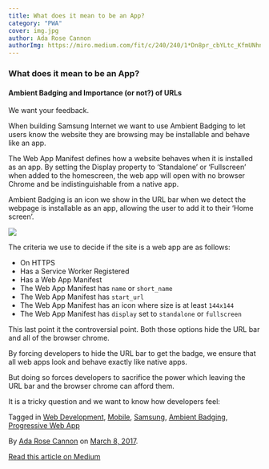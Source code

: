 ```yaml
---
title: What does it mean to be an App?
category: "PWA"
cover: img.jpg
author: Ada Rose Cannon
authorImg: https://miro.medium.com/fit/c/240/240/1*Dn8pr_cbYLtc_KfmUNhnBA.png
---
```


### What does it mean to be an App?

#### Ambient Badging and Importance (or not?) of URLs

We want your feedback.

When building Samsung Internet we want to use Ambient Badging to let users know the website they are browsing may be installable and behave like an app.

The Web App Manifest defines how a website behaves when it is installed as an app. By setting the Display property to ‘Standalone’ or ‘Fullscreen’ when added to the homescreen, the web app will open with no browser Chrome and be indistinguishable from a native app.

Ambient Badging is an icon we show in the URL bar when we detect the webpage is installable as an app, allowing the user to add it to their ‘Home screen’.

![](https://cdn-images-1.medium.com/max/800/1*nA-iavAK6cLQusH3NYG-Ew.png)

The criteria we use to decide if the site is a web app are as follows:

*   On HTTPS
*   Has a Service Worker Registered
*   Has a Web App Manifest
*   The Web App Manifest has `name` or `short_name`
*   The Web App Manifest has `start_url`
*   The Web App Manifest has an icon where size is at least `144x144`
*   The Web App Manifest has `display` set to `standalone` or `fullscreen`

This last point it the controversial point. Both those options hide the URL bar and all of the browser chrome.

By forcing developers to hide the URL bar to get the badge, we ensure that all web apps look and behave exactly like native apps.

But doing so forces developers to sacrifice the power which leaving the URL bar and the browser chrome can afford them.

It is a tricky question and we want to know how developers feel:

Tagged in [Web Development](https://medium.com/tag/web-development), [Mobile](https://medium.com/tag/mobile), [Samsung](https://medium.com/tag/samsung), [Ambient Badging](https://medium.com/tag/ambient-badging), [Progressive Web App](https://medium.com/tag/progressive-web-app)

By [Ada Rose Cannon](https://medium.com/@Lady_Ada_King) on [March 8, 2017](https://medium.com/p/ace43eb6b94d).

[Read this article on Medium](https://medium.com/@Lady_Ada_King/what-does-it-mean-to-be-an-app-ace43eb6b94d)
